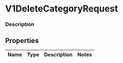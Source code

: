 
# V1DeleteCategoryRequest

### Description



## Properties
Name | Type | Description | Notes
------------ | ------------- | ------------- | -------------



